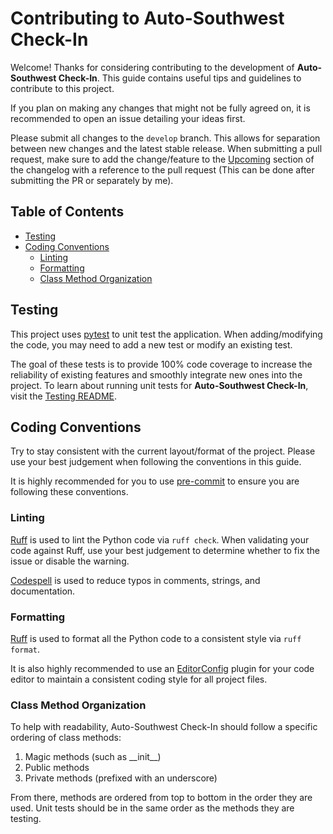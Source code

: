 # Contributing to Auto-Southwest Check-In
Welcome! Thanks for considering contributing to the development of **Auto-Southwest Check-In**. This guide contains useful tips and guidelines
to contribute to this project.

If you plan on making any changes that might not be fully agreed on, it is recommended to open an issue detailing your ideas first.

Please submit all changes to the `develop` branch. This allows for separation between new changes and the latest stable release. When submitting a
pull request, make sure to add the change/feature to the [Upcoming](CHANGELOG.md#upcoming) section of the changelog with a reference to the
pull request (This can be done after submitting the PR or separately by me).

## Table of Contents
- [Testing](#testing)
- [Coding Conventions](#coding-conventions)
    * [Linting](#linting)
    * [Formatting](#formatting)
    * [Class Method Organization](#class-method-organization)

## Testing
This project uses [pytest] to unit test the application. When adding/modifying the code, you may need to add a new test or modify an existing test.

The goal of these tests is to provide 100% code coverage to increase the reliability of existing features and smoothly integrate new ones into the project.
To learn about running unit tests for **Auto-Southwest Check-In**, visit the [Testing README](tests/README.md).

## Coding Conventions
Try to stay consistent with the current layout/format of the project. Please use your best judgement when following the conventions in this guide.

It is highly recommended for you to use [pre-commit] to ensure you are following these conventions.

### Linting
[Ruff] is used to lint the Python code via `ruff check`. When validating your code against Ruff, use your best judgement to determine whether to fix
the issue or disable the warning.

[Codespell] is used to reduce typos in comments, strings, and documentation.

### Formatting
[Ruff] is used to format all the Python code to a consistent style via `ruff format`.

It is also highly recommended to use an [EditorConfig] plugin for your code editor to maintain a consistent coding style for all project files.

### Class Method Organization
To help with readability, Auto-Southwest Check-In should follow a specific ordering of class methods:
1. Magic methods (such as \_\_init\_\_)
2. Public methods
3. Private methods (prefixed with an underscore)

From there, methods are ordered from top to bottom in the order they are used. Unit tests should be in the same order as the methods they are testing.


[pytest]: https://docs.pytest.org
[pre-commit]: https://pre-commit.com
[Ruff]: https://docs.astral.sh/ruff/
[Codespell]: https://github.com/codespell-project/codespell
[EditorConfig]: https://editorconfig.org/
